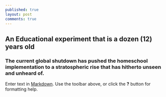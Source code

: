 ```yaml
---
published: true
layout: post
comments: true
---
```

## An Educational experiment that is a dozen (12) years old

### The current global shutdown has pushed the homeschool implementation to a stratospheric rise that has hitherto unseen and unheard of.


Enter text in [Markdown](http://daringfireball.net/projects/markdown/). Use the toolbar above, or click the **?** button for formatting help.

